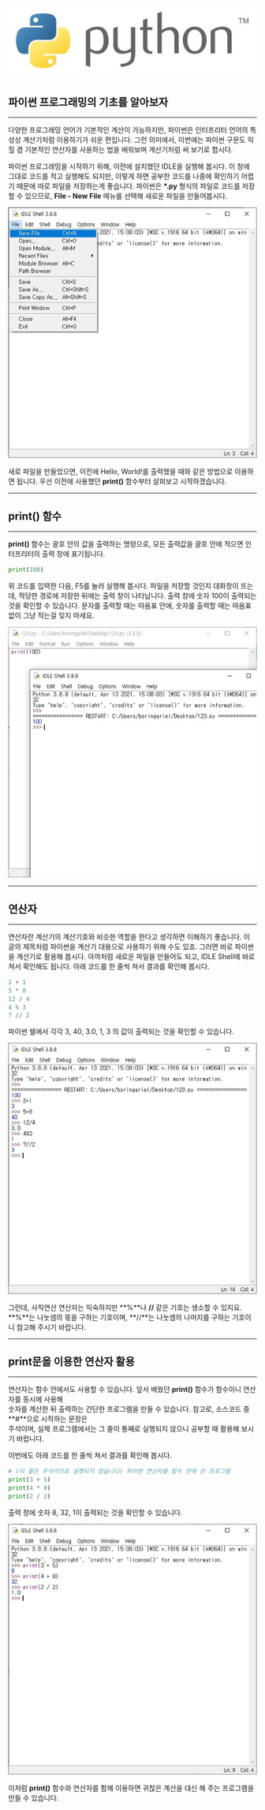 ![readme_1](./image/readme_1.jpg)

## 파이썬 프로그래밍의 기초를 알아보자

---

다양한 프로그래밍 언어가 기본적인 계산이 가능하지만, 파이썬은 인터프리터 언어의 특성상 계산기처럼 이용하기가 쉬운 편입니다. 그런 의미에서, 이번에는 파이썬 구문도 익힐 겸 기본적인 연산자를 사용하는 법을 배워보며 계산기처럼 써 보기로 합시다.

파이썬 프로그래밍을 시작하기 위해, 이전에 설치했던 IDLE을 실행해 봅시다. 이 창에 그대로 코드를 적고 실행해도 되지만, 이렇게 하면 공부한 코드를 나중에 확인하기 어렵기 때문에 따로 파일을 저장하는게 좋습니다. 파이썬은 **\*.py** 형식의 파일로 코드를 저장할 수 있으므로, **File - New File** 메뉴를 선택해 새로운 파일을 만들어봅시다.

![1-1_1](./image/1-1_1.jpg)

새로 파일을 만들었으면, 이전에 Hello, World!를 출력했을 때와 같은 방법으로 이용하면 됩니다. 우선 이전에 사용했던 **print()** 함수부터 살펴보고 시작하겠습니다.

---

## print() 함수

---

**print()** 함수는 괄호 안의 값을 출력하는 명령으로, 모든 출력값을 괄호 안에 적으면 인터프리터의 출력 창에 표기됩니다.

```python
print(100)
```

위 코드를 입력한 다음, F5를 눌러 실행해 봅시다. 파일을 저장할 것인지 대화창이 뜨는데, 적당한 경로에 저장한 뒤에는 출력 창이 나타납니다. 출력 창에 숫자 100이 출력되는 것을 확인할 수 있습니다. 문자를 출력할 때는 따옴표 안에, 숫자를 출력할 때는 따옴표 없이 그냥 적는걸 잊지 마세요.

![1-1_2](./image/1-1_2.jpg)

---

## 연산자

---

연산자란 계산기의 계산기호와 비슷한 역할을 한다고 생각하면 이해하기 좋습니다. 이 글의 제목처럼 파이썬을 계산기 대용으로 사용하기 위해 수도 있죠. 그러면 바로 파이썬을 계산기로 활용해 봅시다. 아까처럼 새로운 파일을 만들어도 되고, IDLE Shell에 바로 쳐서 확인해도 됩니다. 아래 코드를 한 줄씩 쳐서 결과를 확인해 봅시다.

```python
2 + 1
5 * 8
12 / 4
4 % 3
7 // 2
```

파이썬 쉘에서 각각 3, 40, 3.0, 1, 3 의 값이 출력되는 것을 확인할 수 있습니다.

![1-1_3](./image/1-1_3.jpg)

그런데, 사칙연산 연산자는 익숙하지만 **%**나 **//** 같은 기호는 생소할 수 있지요. **%**는 나눗셈의 몫을 구하는 기호이며, **//**는 나눗셈의 나머지를 구하는 기호이니 참고해 주시기 바랍니다.

---

## print문을 이용한 연산자 활용

---

연산자는 함수 안에서도 사용할 수 있습니다. 앞서 배웠던 **print()** 함수가 함수이니 연산자를 동시에 사용해  
숫자를 계산한 뒤 출력하는 간단한 프로그램을 만들 수 있습니다. 참고로, 소스코드 중 **#**으로 시작하는 문장은  
주석이며, 실제 프로그램에서는 그 줄이 통째로 실행되지 않으니 공부할 때 활용해 보시기 바랍니다.

이번에도 아래 코드를 한 줄씩 쳐서 결과를 확인해 봅시다.

```python
# (이 줄은 주석이므로 실행되지 않습니다) 파이썬 연산자를 함수 안에 쓴 프로그램
print(3 + 5)
print(4 * 8)
print(2 / 2)
```

출력 창에 숫자 8, 32, 1이 출력되는 것을 확인할 수 있습니다.

![1-1_4](./image/1-1_4.jpg)

이처럼 **print()** 함수와 연산자를 함께 이용하면 귀찮은 계산을 대신 해 주는 프로그램을 만들 수 있습니다.
